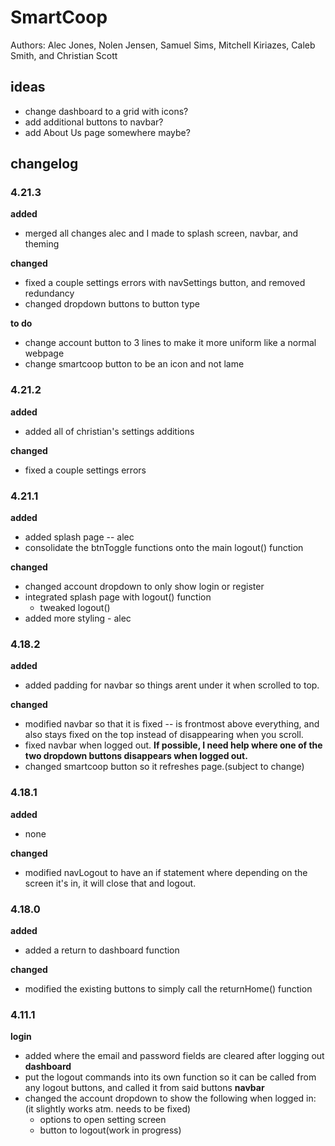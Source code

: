 # SmartCoop
Authors: Alec Jones, Nolen Jensen, Samuel Sims, Mitchell Kiriazes, Caleb Smith, and Christian Scott  


## **ideas**
- change dashboard to a grid with icons?
- add additional buttons to navbar?
- add About Us page somewhere maybe?

## **changelog**

### 4.21.3
**added**
- merged all changes alec and I made to splash screen, navbar, and theming

**changed**
- fixed a couple settings errors with navSettings button, and removed redundancy
- changed dropdown buttons to button type

**to do**
- change account button to 3 lines to make it more uniform like a normal webpage
- change smartcoop button to be an icon and not lame  


### 4.21.2
**added**
- added all of christian's settings additions

**changed**
- fixed a couple settings errors


### 4.21.1
**added**
- added splash page -- alec
- consolidate the btnToggle functions onto the main logout() function

**changed**
- changed account dropdown to only show login or register
- integrated splash page with logout() function
    - tweaked logout()
- added more styling - alec

### 4.18.2
**added**
- added padding for navbar so things arent under it when scrolled to top.

**changed**
- modified navbar so that it is fixed -- is frontmost above everything, and also stays fixed on the top instead of disappearing when you scroll.
- fixed navbar when logged out. **If possible, I need help where one of the two dropdown buttons disappears when logged out.**
- changed smartcoop button so it refreshes page.(subject to change)
  
  
### 4.18.1
**added**
- none

**changed**
- modified navLogout to have an if statement where depending on the screen it's in, it will close that and logout.


### 4.18.0
**added**
- added a return to dashboard function

**changed**
- modified the existing buttons to simply call the returnHome() function


### 4.11.1
**login**  
- added where the email and password fields are cleared after logging out
**dashboard**  
- put the logout commands into its own function so it can be called from any logout buttons, and called it from said buttons
**navbar**  
- changed the account dropdown to show the following when logged in:  (it slightly works atm. needs to be fixed)
    - options to open setting screen
    - button to logout(work in progress)
    
